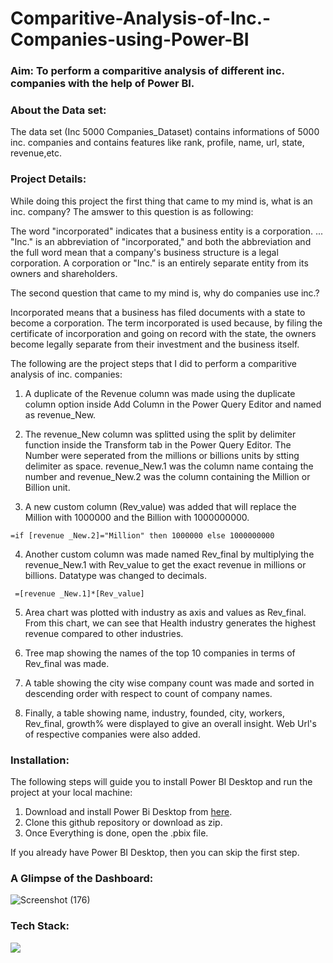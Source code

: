 # Comparitive-Analysis-of-Inc.-Companies-using-Power-BI


### Aim: To perform a comparitive analysis of different inc. companies with the help of Power BI.

### About the Data set: 
The data set (Inc 5000 Companies_Dataset) contains informations of 5000 inc. companies and contains features like rank, profile, name, url, state, revenue,etc.

### Project Details:

While doing this project the first thing that came to my mind is, what is an inc. company? The amswer to this question is as following:

The word "incorporated" indicates that a business entity is a corporation. ... "Inc." is an abbreviation of "incorporated," and both the abbreviation and the full word mean that a company's business structure is a legal corporation. A corporation or "Inc." is an entirely separate entity from its owners and shareholders.

The second question that came to my mind is, why do companies use inc.?

Incorporated means that a business has filed documents with a state to become a corporation. The term incorporated is used because, by filing the certificate of incorporation and going on record with the state, the owners become legally separate from their investment and the business itself.

The following are the project steps that I did to perform a comparitive analysis of inc. companies:

1. A duplicate of the Revenue column was made using the duplicate column option inside Add Column in the Power Query Editor and named as revenue_New.

2. The revenue_New column was splitted using the split by delimiter function inside the Transform tab in the Power Query Editor. The Number were
seperated from the millions or billions units by stting delimiter as space. revenue_New.1 was the column name containg the number and 
revenue_New.2 was the column containing the Million or Billion unit.

3. A new custom column (Rev_value) was added that will replace the Million with 1000000 and the Billion with 1000000000.

```=if [revenue _New.2]="Million" then 1000000 else 1000000000```

4.  Another custom column was made named Rev_final by multiplying the revenue_New.1 with Rev_value to get the exact revenue in
millions or billions. Datatype was changed to decimals.

``` =[revenue _New.1]*[Rev_value]```

5.  Area chart was plotted with industry as axis and values as Rev_final. From this chart, we can see that Health industry generates the
highest revenue compared to other industries.

6. Tree map showing the names of the top 10 companies in terms of Rev_final was made.

7. A table showing the city wise company count was made and sorted in descending order with respect to count of company names.

8. Finally, a table showing name, industry, founded, city, workers, Rev_final, growth% were displayed to give an overall
insight. Web Url's of respective companies were also added.

### Installation:

The following steps will guide you to install Power BI Desktop and run the project at your local machine:

1. Download and install Power Bi Desktop from [here](https://www.microsoft.com/en-in/p/power-bi-desktop/9ntxr16hnw1t#activetab=pivot:overviewtab).
2. Clone this github repository or download as zip.
3. Once Everything is done, open the .pbix file. 

If you already have Power BI Desktop, then you can skip the first step.

### A Glimpse of the Dashboard:

![Screenshot (176)](https://user-images.githubusercontent.com/75041273/133970780-226a7d2b-3ccb-4625-b293-bc20b36ffb1e.png)

### Tech Stack:

<img src="https://img.shields.io/badge/PowerBI-F2C811?style=for-the-badge&logo=Power%20BI&logoColor=black"/> 

